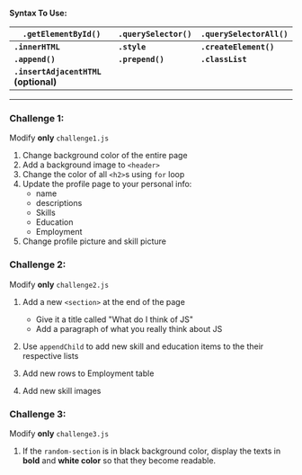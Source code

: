 **Syntax To Use:**

| `.getElementById()` | `.querySelector()` | `.querySelectorAll()` |
| - | - | -|
| __`.innerHTML`__ | __`.style`__ | __`.createElement()`__ |
| __`.append()`__ | __`.prepend()`__ | __`.classList`__ |
| __`.insertAdjacentHTML` (optional)__ |

---

### Challenge 1:

Modify **only** `challenge1.js`

1. Change background color of the entire page
1. Add a background image to `<header>`
1. Change the color of all `<h2>`s using `for` loop
1. Update the profile page to your personal info:
    - name
    - descriptions
    - Skills
    - Education
    - Employment
1. Change profile picture and skill picture


### Challenge 2:

Modify **only** `challenge2.js`

1. Add a new `<section>` at the end of the page
    - Give it a title called "What do I think of JS"
    - Add a paragraph of what you really think about JS

1. Use `appendChild` to add new skill and education items to the their respective lists
1. Add new rows to Employment table
1. Add new skill images

### Challenge 3:
Modify **only** `challenge3.js`

1. If the `random-section` is in black background color, display the texts in **bold** and **white color** so that they become readable.
